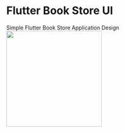 # Flutter Book Store UI

Simple Flutter Book Store Application Design<br>
<img src="https://github.com/saturu/Flutter-Book-Store-UI/blob/master/screenshoot/ui_test.gif" width = 250>
